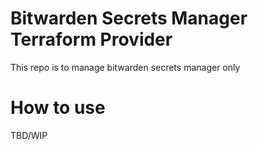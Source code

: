 # Bitwarden Secrets Manager Terraform Provider

This repo is to manage bitwarden secrets manager only

# How to use

TBD/WIP